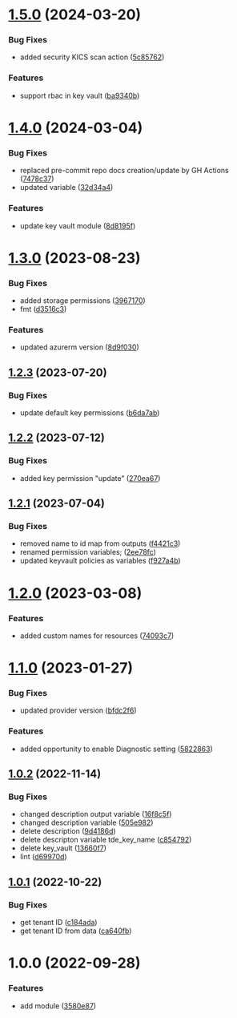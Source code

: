 # [1.5.0](https://github.com/data-platform-hq/terraform-azurerm-key-vault/compare/v1.4.0...v1.5.0) (2024-03-20)


### Bug Fixes

* added security KICS scan action ([5c85762](https://github.com/data-platform-hq/terraform-azurerm-key-vault/commit/5c85762d2c6315d9cb2002869f54cadc7b416092))


### Features

* support rbac in key vault ([ba9340b](https://github.com/data-platform-hq/terraform-azurerm-key-vault/commit/ba9340b4671cda0489a8fb6a9a1ea04ffad92823))

# [1.4.0](https://github.com/data-platform-hq/terraform-azurerm-key-vault/compare/v1.3.0...v1.4.0) (2024-03-04)


### Bug Fixes

* replaced pre-commit repo docs creation/update by GH Actions ([7478c37](https://github.com/data-platform-hq/terraform-azurerm-key-vault/commit/7478c37f933714ceb78312135de890dc4d4997f1))
* updated variable ([32d34a4](https://github.com/data-platform-hq/terraform-azurerm-key-vault/commit/32d34a4a956159478ef0ee9c486a6b7ba7aae9c1))


### Features

* update key vault module ([8d8195f](https://github.com/data-platform-hq/terraform-azurerm-key-vault/commit/8d8195f6193b7e254304a345a09eb42ab6be53d9))

# [1.3.0](https://github.com/data-platform-hq/terraform-azurerm-key-vault/compare/v1.2.3...v1.3.0) (2023-08-23)


### Bug Fixes

* added storage permissions ([3967170](https://github.com/data-platform-hq/terraform-azurerm-key-vault/commit/39671704b921ad0dc10ecfc3b6a50e6b3906d0e9))
* fmt ([d3516c3](https://github.com/data-platform-hq/terraform-azurerm-key-vault/commit/d3516c30b6027aa157983851a8ba567d8226bcdb))


### Features

* updated azurerm version ([8d9f030](https://github.com/data-platform-hq/terraform-azurerm-key-vault/commit/8d9f0306ad17839bbaa937faba3cf01336ba4eaf))

## [1.2.3](https://github.com/data-platform-hq/terraform-azurerm-key-vault/compare/v1.2.2...v1.2.3) (2023-07-20)


### Bug Fixes

* update default key permissions ([b6da7ab](https://github.com/data-platform-hq/terraform-azurerm-key-vault/commit/b6da7ab943bbb2a5efbc737d6dacd22ade5a1d72))

## [1.2.2](https://github.com/data-platform-hq/terraform-azurerm-key-vault/compare/v1.2.1...v1.2.2) (2023-07-12)


### Bug Fixes

* added key permission "update" ([270ea67](https://github.com/data-platform-hq/terraform-azurerm-key-vault/commit/270ea679793c9200d12c2c0a835858efbe8ea3cc))

## [1.2.1](https://github.com/data-platform-hq/terraform-azurerm-key-vault/compare/v1.2.0...v1.2.1) (2023-07-04)


### Bug Fixes

* removed name to id map from outputs ([f4421c3](https://github.com/data-platform-hq/terraform-azurerm-key-vault/commit/f4421c3d7d506adb7bde45225721c8ceaad9cda1))
* renamed permission variables; ([2ee78fc](https://github.com/data-platform-hq/terraform-azurerm-key-vault/commit/2ee78fc344227068031840b6a6ee7ce22211606e))
* updated keyvault policies as variables ([f927a4b](https://github.com/data-platform-hq/terraform-azurerm-key-vault/commit/f927a4bfa4e312592ee50c13e395770f58c0fadf))

# [1.2.0](https://github.com/data-platform-hq/terraform-azurerm-key-vault/compare/v1.1.0...v1.2.0) (2023-03-08)


### Features

* added custom names for resources ([74093c7](https://github.com/data-platform-hq/terraform-azurerm-key-vault/commit/74093c7185e6ad972eeb10bebd9acfcebb6b7a91))

# [1.1.0](https://github.com/data-platform-hq/terraform-azurerm-key-vault/compare/v1.0.2...v1.1.0) (2023-01-27)


### Bug Fixes

* updated provider version ([bfdc2f6](https://github.com/data-platform-hq/terraform-azurerm-key-vault/commit/bfdc2f64dafff27d538ba69c47235f0af95d970b))


### Features

* added opportunity to enable Diagnostic setting ([5822863](https://github.com/data-platform-hq/terraform-azurerm-key-vault/commit/58228639c1910925dca8a4d6a68bf0ddbfb1241a))

## [1.0.2](https://github.com/data-platform-hq/terraform-azurerm-key-vault/compare/v1.0.1...v1.0.2) (2022-11-14)


### Bug Fixes

* changed description output variable ([16f8c5f](https://github.com/data-platform-hq/terraform-azurerm-key-vault/commit/16f8c5fd6279493d4aa9b4e95b40524eb9f56421))
* changed description variable ([505e982](https://github.com/data-platform-hq/terraform-azurerm-key-vault/commit/505e982193e74409ef81cef67d1a8c488a4a28e5))
* delete description ([9d4186d](https://github.com/data-platform-hq/terraform-azurerm-key-vault/commit/9d4186db695978d7e884f6816ccb7b07ddce2ee5))
* delete descripton variable tde_key_name ([c854792](https://github.com/data-platform-hq/terraform-azurerm-key-vault/commit/c854792526d54cfd343e41e61bb355c69bb22bcf))
* delete key_vault ([13660f7](https://github.com/data-platform-hq/terraform-azurerm-key-vault/commit/13660f70fe5eff3b42a314bf74f5623f21fc8606))
* lint ([d69970d](https://github.com/data-platform-hq/terraform-azurerm-key-vault/commit/d69970df6e18c42d7cfc40e8f8070dc51eea56ac))

## [1.0.1](https://github.com/data-platform-hq/terraform-azurerm-key-vault/compare/v1.0.0...v1.0.1) (2022-10-22)


### Bug Fixes

* get tenant ID ([c184ada](https://github.com/data-platform-hq/terraform-azurerm-key-vault/commit/c184adadcdea2ba02bf5826fea5c0fc34b32b72b))
* get tenant ID from data ([ca640fb](https://github.com/data-platform-hq/terraform-azurerm-key-vault/commit/ca640fb03c8439eccd055cd42a1eece08d7f5ebd))

# 1.0.0 (2022-09-28)


### Features

* add module ([3580e87](https://github.com/data-platform-hq/terraform-azurerm-key-vault/commit/3580e875845c302818656ca3363f1964eee80b01))
